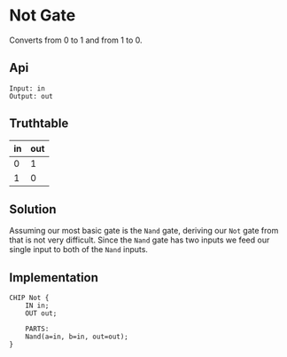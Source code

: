 # Not Gate

Converts from 0 to 1 and from 1 to 0.

## Api

```
Input: in
Output: out
```

## Truthtable

| in | out |
|----|-----|
| 0  |  1  |
| 1  |  0  |

## Solution 

Assuming our most basic gate is the `Nand` gate, deriving our `Not` gate from that is not very difficult. Since the `Nand` gate has two inputs we feed our single input to both of the `Nand` inputs.

## Implementation

```hdl
CHIP Not {
    IN in;
    OUT out;

    PARTS:
    Nand(a=in, b=in, out=out);
}
```